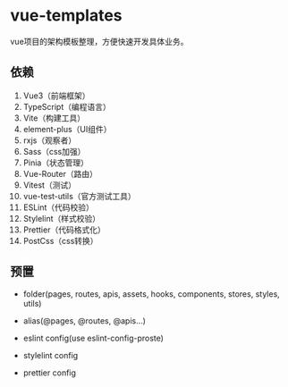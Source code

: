 # vue-templates
vue项目的架构模板整理，方便快速开发具体业务。

## 依赖

1. Vue3（前端框架）
2. TypeScript（编程语言）
3. Vite（构建工具）
4. element-plus（UI组件）
5. rxjs（观察者）
6. Sass（css加强）
6. Pinia（状态管理）
6. Vue-Router（路由）
7. Vitest（测试）
8. vue-test-utils（官方测试工具）
9. ESLint（代码校验）
10. Stylelint（样式校验）
11. Prettier（代码格式化）
12. PostCss（css转换）

## 预置

- folder(pages, routes, apis, assets, hooks, components, stores, styles, utils)

- alias(@pages, @routes, @apis...)

- eslint config(use eslint-config-proste)

- stylelint config

- prettier config

